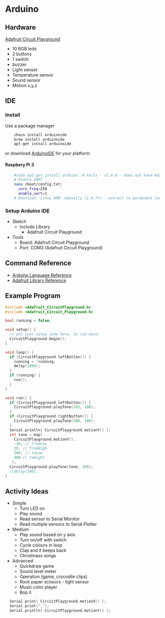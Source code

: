 Arduino
=======


Hardware
--------

[Adafruit Circuit Playground](https://www.adafruit.com/product/3000)
* 10 RGB leds
* 2 buttons
* 1 switch
* buzzer
* Light sensor
* Temperature sensor
* Sound sensor
* Motion x,y,z


IDE
---

### Install

Use a package manager

```bash
    choco install arduinoide
    brew install arduinoide
    apt-get install arduinoide
```

or download [ArduinoIDE](https://www.arduino.cc/en/Main/Software) for your platform.

#### Raspbery Pi 3

```bash
    #sudo apt-get install arduino  # Fails - v1.0.8 - does not have AdaFruit libs
    # Enable UART
    nano /boot/config.txt:
      core_freq=250
      enable_uart=1
    # Download 'Linux ARM' manually (1.8.7+) - extract to permanent location - `sudo ./install.sh`
```


### Setup Arduino IDE

* Sketch
    * Include Library
        * Adafruit Circuit Playground
* Tools
    * Board: Adafruit Circuit Playground
    * Port: COM3 (Adafruit Circuit Playground)


Command Reference
------------------

* [Arduino Language Reference](https://www.arduino.cc/reference/en/)
* [Adafruit Library Reference](https://github.com/adafruit/Adafruit_CircuitPlayground/blob/master/Adafruit_Circuit_Playground.h)


Example Program
---------------

```c++
#include <Adafruit_CircuitPlayground.h>
#include <Adafruit_Circuit_Playground.h>

bool running = false;

void setup() {
  // put your setup code here, to run once:
  CircuitPlayground.begin();
}

void loop() {
  if (CircuitPlayground.leftButton()) {
    running = !running;
    delay(1000);
  }
  if (running) {
    run();
  }
}

void run() {
  if (CircuitPlayground.leftButton()) {
    CircuitPlayground.playTone(262, 100);
  }
  if (CircuitPlayground.rightButton()) {
    CircuitPlayground.playTone(300, 100);
  }
  Serial.println( CircuitPlayground.motionY() );
  int tone = map(
    CircuitPlayground.motionY(),
    -10, // fromLow
    10, // fromHigh
    200, // toLow
    400 // toHight
   );
  CircuitPlayground.playTone(tone, 100);
  //delay(100);
}
```

Activity Ideas
--------------

* Simple
    * Turn LED on
    * Play sound
    * Read sensor to Serial Monitor
    * Read multiple sensors to Serial Plotter
* Medium
    * Play sound based on y axis
    * Turn on/off with switch
    * Cycle colours in loop
    * Clap and it beeps back
    * Christmass songs
* Advanced
    * Quickdraw game
    * Sound level meter
    * Operation (game, crocodile clips)
    * Rock paper scissors - light sensor
    * Music color player
    * Bop it


```c++
  Serial.print( CircuitPlayground.motionX() );
  Serial.print(",");
  Serial.println( CircuitPlayground.motionY() );
```